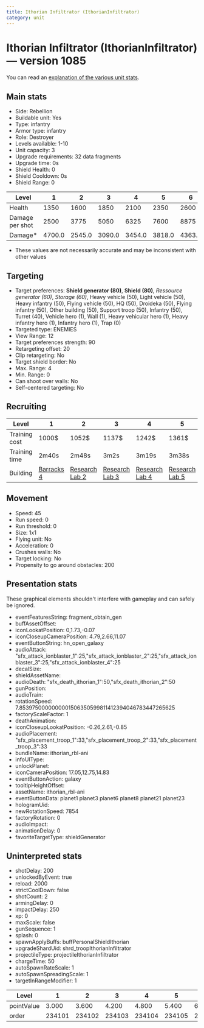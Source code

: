 ```yaml
---
title: Ithorian Infiltrator (IthorianInfiltrator)
category: unit
---
```


# Ithorian Infiltrator (IthorianInfiltrator) — version 1085

You can read an [explanation  of the various unit stats](unitexplained.md).

## Main stats

  * Side: Rebellion
  * Buildable unit: Yes
  * Type: infantry
  * Armor type: infantry
  * Role: Destroyer
  * Levels available: 1-10
  * Unit capacity: 3
  * Upgrade requirements: 32 data fragments
  * Upgrade time: 0s
  * Shield Health: 0
  * Shield Cooldown: 0s
  * Shield Range: 0

|Level          |1     |2     |3     |4     |5     |6     |7     |8     |9     |10    |
|---------------|------|------|------|------|------|------|------|------|------|------|
|Health         |1350  |1600  |1850  |2100  |2350  |2600  |2850  |3100  |3350  |3600  |
|Damage per shot|2500  |3775  |5050  |6325  |7600  |8875  |10150 |11425 |12700 |13975 |
|Damage*        |4700.0|2545.0|3090.0|3454.0|3818.0|4363.0|4909.0|5272.0|5636.0|6545.0|

* These values are not necessarily accurate and may be inconsistent with other values

## Targeting

  * Target preferences: **Shield generator (80)**, **Shield (80)**, _Ressource generator (60)_, _Storage (60)_, Heavy vehicle (50), Light vehicle (50), Heavy infantry (50), Flying vehicle (50), HQ (50), Droideka (50), Flying infantry (50), Other building (50), Support troop (50), Infantry (50), Turret (40), Vehicle hero (1), Wall (1), Heavy vehicular hero (1), Heavy infantry hero (1), Infantry hero (1), Trap (0)
  * Targeted type: ENEMIES
  * View Range: 12
  * Target preferences strength: 90
  * Retargeting offset: 20
  * Clip retargeting: No
  * Target shield border: No
  * Max. Range: 4
  * Min. Range: 0
  * Can shoot over walls: No
  * Self-centered targeting: No

## Recruiting

|Level        |1                               |2                                     |3                                     |4                                     |5                                     |6                                     |7                                     |8                                     |9                                     |10                                     |
|-------------|--------------------------------|--------------------------------------|--------------------------------------|--------------------------------------|--------------------------------------|--------------------------------------|--------------------------------------|--------------------------------------|--------------------------------------|---------------------------------------|
|Training cost|1000$                           |1052$                                 |1137$                                 |1242$                                 |1361$                                 |1494$                                 |1638$                                 |1791$                                 |1954$                                 |2125$                                  |
|Training time|2m40s                           |2m48s                                 |3m2s                                  |3m19s                                 |3m38s                                 |3m59s                                 |4m22s                                 |4m47s                                 |5m13s                                 |5m40s                                  |
|Building     |[Barracks 4](rebelBarracks.html)|[Research Lab 2](rebelOffenseLab.html)|[Research Lab 3](rebelOffenseLab.html)|[Research Lab 4](rebelOffenseLab.html)|[Research Lab 5](rebelOffenseLab.html)|[Research Lab 6](rebelOffenseLab.html)|[Research Lab 7](rebelOffenseLab.html)|[Research Lab 8](rebelOffenseLab.html)|[Research Lab 9](rebelOffenseLab.html)|[Research Lab 10](rebelOffenseLab.html)|

## Movement

  * Speed: 45
  * Run speed: 0
  * Run threshold: 0
  * Size: 1x1
  * Flying unit: No
  * Acceleration: 0
  * Crushes walls: No
  * Target locking: No
  * Propensity to go around obstacles: 200

## Presentation stats

These graphical elements shouldn't interfere with gameplay and can safely be ignored.

  * eventFeaturesString: fragment_obtain_gen
  * buffAssetOffset: 
  * iconLookatPosition: 0,1.73,-0.07
  * iconCloseupCameraPosition: 4.79,2.66,11.07
  * eventButtonString: hn_open_galaxy
  * audioAttack: "sfx_attack_ionblaster_1":25,"sfx_attack_ionblaster_2":25,"sfx_attack_ionblaster_3":25,"sfx_attack_ionblaster_4":25
  * decalSize: 
  * shieldAssetName: 
  * audioDeath: "sfx_death_ithorian_1":50,"sfx_death_ithorian_2":50
  * gunPosition: 
  * audioTrain: 
  * rotationSpeed: 7.8539750000000001506350599811412394046783447265625
  * factoryScaleFactor: 1
  * deathAnimation: 
  * iconCloseupLookatPosition: -0.26,2.61,-0.85
  * audioPlacement: "sfx_placement_troop_1":33,"sfx_placement_troop_2":33,"sfx_placement_troop_3":33
  * bundleName: ithorian_rbl-ani
  * infoUIType: 
  * unlockPlanet: 
  * iconCameraPosition: 17.05,12.75,14.83
  * eventButtonAction: galaxy
  * tooltipHeightOffset: 
  * assetName: ithorian_rbl-ani
  * eventButtonData: planet1 planet3 planet6 planet8 planet21 planet23
  * hologramUid: 
  * newRotationSpeed: 7854
  * factoryRotation: 0
  * audioImpact: 
  * animationDelay: 0
  * favoriteTargetType: shieldGenerator

## Uninterpreted stats

  * shotDelay: 200
  * unlockedByEvent: true
  * reload: 2000
  * strictCoolDown: false
  * shotCount: 2
  * armingDelay: 0
  * impactDelay: 250
  * xp: 0
  * maxScale: false
  * gunSequence: 1
  * splash: 0
  * spawnApplyBuffs: buffPersonalShieldIthorian
  * upgradeShardUid: shrd_troopIthorianInfiltrator
  * projectileType: projectileIthorianInfiltrator
  * chargeTime: 50
  * autoSpawnRateScale: 1
  * autoSpawnSpreadingScale: 1
  * targetInRangeModifier: 1

|Level     |1     |2     |3     |4     |5     |6     |7     |8     |9     |10    |
|----------|------|------|------|------|------|------|------|------|------|------|
|pointValue|3.000 |3.600 |4.200 |4.800 |5.400 |6.000 |6.600 |7.200 |7.800 |9.000 |
|order     |234101|234102|234103|234104|234105|234106|234107|234108|234109|234110|

